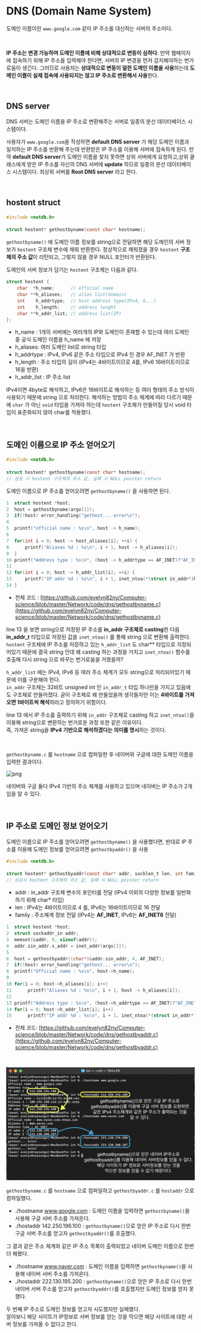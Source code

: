 # DNS (Domain Name System)

도메인 이름이란 ```www.google.com``` 같이 IP 주소를 대신하는 서버의 주소이다.

<br>

**IP 주소는 변경 가능하며 도메인 이름에 비해 상대적으로 변동이 심하다**. 
만약 웹페이지에 접속하기 위해 IP 주소를 입력해야 한다면, 서버의 IP 변경을 먼저 감지해야하는 번거로움이 생긴다.
그러므로 사용자는 **상대적으로 변동이 덜한 도메인 이름을 사용**하는데 **도메인 이름이 실제 접속에 사용되지는 않고 IP 주소로 변환해서 사용**한다.

<br>

## DNS server

DNS 서버는 도메인 이름을 IP 주소로 변환해주는 서버로 일종의 분산 데이터베이스 시스템이다.<br>

사용자가 ```www.google.com```을 작성하면 **default DNS server** 가 해당 도메인 이름과 일치하는 IP 주소를 반환해 주는데 반환받은 IP 주소를 이용해 서버에 접속하게 된다.
만약 **default DNS server**가 도메인 이름을 찾지 못하면 상위 서버에게 요청하고,상위 클래스에게 받은 IP 주소를 자신의 DNS 서버에 **update** 하므로 일종의 분산 데이터베이스 시스템이다. 
최상위 서버를 **Root DNS server** 라고 한다.

<br>

## hostent struct

```c
#include <netdb.h>

struct hostent* gethostbyname(const char* hostname);
```

```gethostbyname()``` 에 도메인 이름 정보를 string으로 전달하면 해당 도메인의 서버 정보가 ```hostent``` 구조체 변수에 채워 반환한다.
정상적으로 채워졌을 경우 ```hostent``` **구조체의 주소 값**이 리턴되고, 그렇지 않을 경우 NULL 포인터가 반환된다.<br>

도메인의 서버 정보가 담기는 ```hostent``` 구조체는 다음과 같다.<br>

```c
struct hostent {
    char  *h_name;      // official name
    char **h_aliases;   // alias list(domain)
    int    h_addrtype;  // host address type(IPv4, 6...)
    int    h_length;    // address lenght
    char **h_addr_list; // address list(IP)
};
```

- h_name : 1개의 서버에는 여러개의 IP와 도메인이 존재할 수 있는데 여러 도메인 중 공식 도메인 이름을 h_name 에 저장
- h_aliases: 여러 도메인 list로 string 타입
- h_addrtype : IPv4, IPv6 같은 주소 타입으로 IPv4 인 경우 AF_INET 가 반환
- h_length : 주소 타입의 길이 (IPv4는 4바이트이므로 4를, IPv6 16바이트이므로 16을 반환)
- h_addr_list : IP 주소 list

IPv4이면 4byte로 해석하고, IPv6은 16바이트로 해석하는 등 여러 형태의 주소 방식이 사용되기 때문에 string 으로 처리한다. 
해석하는 방법이 주소 체계에 따라 다르기 때문에 ```char``` 가 아닌 ```void``` 타입을 가져야 하는데 ```hostent``` 구조체가 만들어질 당시 void 타입이 표준화되지 않아 char를 적용했다.

<br>

## 도메인 이름으로 IP 주소 얻어오기

```c
#include <netdb.h>

struct hostent* gethostbyname(const char* hostname);
// 성공 시 hostent 구조체의 주소 값, 실패 시 NULL pointer return
```
도메인 이름으로 IP 주소를 얻어오려면 ```gethostbyname()``` 을 사용하면 된다.

```c
1  struct hostent *host;
2  host = gethostbyname(argv[1]);
3  if(!host) error_handling("gethost... error\n");
4    
5  printf("official name : %s\n", host -> h_name);
6
7  for(int i = 0; host -> host_aliases[i]; ++i) {
8      printf("Aliases %d : %s\n", i + 1, host -> h_aliases[i]);
9  }    
10 printf("Address type : %s\n", (host -> h_addrtype == AF_INET)?"AF_INET":"AF_INET6");
11
12 for(int i = 0; host -> h_addr_list[i]; ++i) {
13     printf("IP addr %d : %s\n", i + 1, inet_ntoa(*(struct in_addr*)host -> h_addr_list[i]));
14 }
```
- 전체 코드 : [https://github.com/evelyn82ny/Computer-science/blob/master/Network/code/dns/gethostbyname.c](https://github.com/evelyn82ny/Computer-science/blob/master/Network/code/dns/gethostbyname.c)

line 13 을 보면 string으로 저장된 IP 주소를 **in_addr 구조체로 casting**한 다음 **in_addr_t** 타입으로 저장된 값을 ```inet_ntoa()``` 를 통해 string 으로 변환해 출력한다. 
```hostent``` 구조체에 IP 주소를 저장하고 있는 ```h_addr_list``` 도 char** 타입으로 지정되어있기 때문에 결국 string 인데 왜 casting 하는 과정을 거치고 ```inet_ntoa()``` 함수를 호출해 다시 string 으로 바꾸는 번거로움을 거쳤을까?<br>

```h_addr_list``` 에는 IPv4, IPv6 등 여러 주소 체계가 모두 string으로 처리되어있기 때문에 이를 구분해야 한다.<br>
```in_addr``` 구조체는 32비트 unsigned int 인 ```in_addr_t``` 타입 하나만을 가지고 있음에도 구조체로 만들어졌다. 굳이 구조체로 왜 만들었을까 생각들지만 이는 **4바이트를 가져오면 1바이트씩 해석**하라고 정의하기 위함이다.<br>

line 13 에서 IP 주소를 출력하기 위해 ```in_addr``` 구조체로 casting 하고 ```inet_ntoa()```을 이용해 string으로 변환하는 번거로운 과정 또한 같은 이유이다.<br>
즉, 가져온 string을 **IPv4 기반으로 해석하겠다는 의미를 명시**하는 것이다.

<br>

```gethostbyname.c``` 를 ```hostname``` 으로 컴파일한 후 네이버와 구글에 대한 도메인 이름을 입력한 결과이다.<br>

![png](/Network/_img/gethostbyname.png)

네이버와 구글 둘다 IPv4 기반의 주소 체계를 사용하고 있으며 네이버는 IP 주소가 2개임을 알 수 있다.

<br>

## IP 주소로 도메인 정보 얻어오기

도메인 이름으로 IP 주소를 얻어오려면 ```gethostbyname()``` 을 사용했다면, 반대로 IP 주소를 이용해 도메인 정보를 얻어오려면 ```gethostbyaddr()``` 을 사용

```c
#include <netdb.h>

struct hostent* gethostbyaddr(const char* addr, socklen_t len, int family);
// 성공시 hostent 구조체의 주소 값, 실패 시 NULL pointer return
```

- addr : in_addr 구조체 변수의 포인터를 전달 (IPv4 이외의 다양한 정보를 일반화하기 위해 char* 타입)
- len : IPv4는 4바이트이므로 4 를, IPv6는 16바이트이므로 16 전달
- family : 주소쳬계 정보 전달 (IPv4는 **AF_INET**, IPv6는 **AF_INET6** 전달)

```c
1  struct hostent *host;
2  struct sockaddr_in addr;
3  memset(&addr, 0, sizeof(addr));
4  addr.sin_addr.s_addr = inet_addr(argv[1]);  
5  
6  host = gethostbyaddr((char*)&addr.sin_addr, 4, AF_INET);
7  if(!host) error_handling("gethost... error\n");
8  printf("Official name : %s\n", host->h_name);
9      
10 for(i = 0; host->h_aliases[i]; i++)
11      printf("Aliases %d : %s\n", i + 1, host -> h_aliases[i]);
12 
13 printf("Address type : %s\n", (host->h_addrtype == AF_INET)?"AF_INET":"AF_INET6");
14 for(i = 0; host->h_addr_list[i]; i++)
15      printf("IP addr %d : %s\n", i + 1, inet_ntoa(*(struct in_addr*)host->h_addr_list[i]));
```
- 전체 코드: [https://github.com/evelyn82ny/Computer-science/blob/master/Network/code/dns/gethostbyaddr.c](https://github.com/evelyn82ny/Computer-science/blob/master/Network/code/dns/gethostbyaddr.c)

<br>

![png](/Network/_img/gethostbyaddr.png) 

```gethostbyname.c``` 를 ```hostname``` 으로 컴파일하고 ```gethostbyaddr.c``` 를 ```hostaddr``` 으로 컴파일했다.

- ./hostname www.google.com : 도메인 이름을 입력하면 ```gethostbyname()```을 사용해 구글 서버 주소를 가져온다.
- ./hostaddr 142.250.196.100 : ```gethostbyname()```으로 얻은 IP 주소로 다시 한번 구글 서버 주소를 얻고자 ```gethostbyaddr()```를 호출했다.

그 결과 같은 주소 체계와 같은 IP 주소 목록이 출력되었고 네이버 도메인 이름으로 한번 더 해봤다.<br> 

- ./hostname www.naver.com : 도메인 이름을 입력하면 ```gethostbyname()```을 사용해 네이버 서버 주소를 가져온다.
- ./hostaddr 222.130.195.200 : ```gethostbyname()```으로 얻은 IP 주소로 다시 한번 네이버 서버 주소를 얻고자 ```gethostbyaddr()```를 호출했지만 도메인 정보를 얻지 못했다.

두 번째 IP 주소로 도메인 정보를 얻고자 시도했지만 실패했다.<br>
알아보니 해당 사이트가 IP정보로 서버 정보를 얻는 것을 막으면 해당 사이트에 대한 서버 정보를 가져올 수 없다고 한다.

